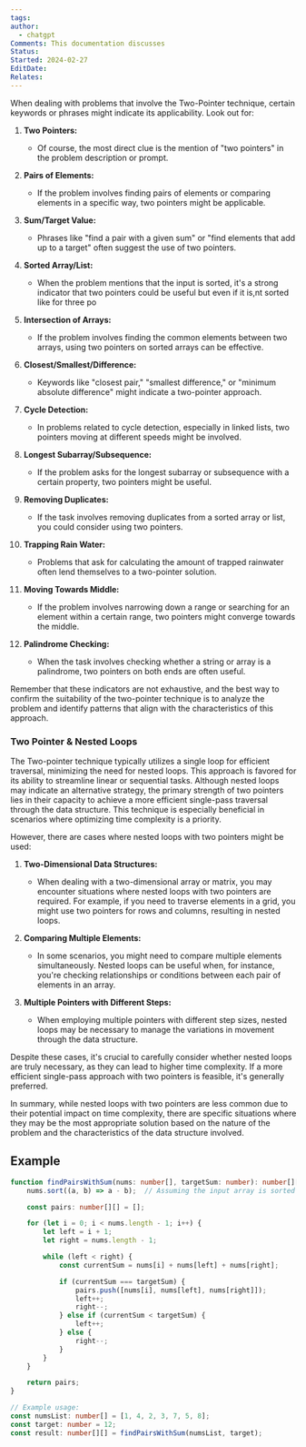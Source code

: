 ```yaml
---
tags: 
author:
  - chatgpt
Comments: This documentation discusses
Status: 
Started: 2024-02-27
EditDate: 
Relates:
---
```

When dealing with problems that involve the Two-Pointer technique, certain keywords or phrases might indicate its applicability. Look out for:

1. **Two Pointers:**
   - Of course, the most direct clue is the mention of "two pointers" in the problem description or prompt.

2. **Pairs of Elements:**
   - If the problem involves finding pairs of elements or comparing elements in a specific way, two pointers might be applicable.

3. **Sum/Target Value:**
   - Phrases like "find a pair with a given sum" or "find elements that add up to a target" often suggest the use of two pointers.

4. **Sorted Array/List:**
   - When the problem mentions that the input is sorted, it's a strong indicator that two pointers could be useful but even if it is,nt sorted like for three po

5. **Intersection of Arrays:**
   - If the problem involves finding the common elements between two arrays, using two pointers on sorted arrays can be effective.

6. **Closest/Smallest/Difference:**
   - Keywords like "closest pair," "smallest difference," or "minimum absolute difference" might indicate a two-pointer approach.

7. **Cycle Detection:**
   - In problems related to cycle detection, especially in linked lists, two pointers moving at different speeds might be involved.

8. **Longest Subarray/Subsequence:**
   - If the problem asks for the longest subarray or subsequence with a certain property, two pointers might be useful.

9. **Removing Duplicates:**
   - If the task involves removing duplicates from a sorted array or list, you could consider using two pointers.

10. **Trapping Rain Water:**
    - Problems that ask for calculating the amount of trapped rainwater often lend themselves to a two-pointer solution.

11. **Moving Towards Middle:**
    - If the problem involves narrowing down a range or searching for an element within a certain range, two pointers might converge towards the middle.

12. **Palindrome Checking:**
    - When the task involves checking whether a string or array is a palindrome, two pointers on both ends are often useful.

Remember that these indicators are not exhaustive, and the best way to confirm the suitability of the two-pointer technique is to analyze the problem and identify patterns that align with the characteristics of this approach.


### Two Pointer & Nested Loops
The Two-pointer technique typically utilizes a single loop for efficient traversal, minimizing the need for nested loops. This approach is favored for its ability to streamline linear or sequential tasks. Although nested loops may indicate an alternative strategy, the primary strength of two pointers lies in their capacity to achieve a more efficient single-pass traversal through the data structure. This technique is especially beneficial in scenarios where optimizing time complexity is a priority.


However, there are cases where nested loops with two pointers might be used:

1. **Two-Dimensional Data Structures:**
   - When dealing with a two-dimensional array or matrix, you may encounter situations where nested loops with two pointers are required. For example, if you need to traverse elements in a grid, you might use two pointers for rows and columns, resulting in nested loops.

2. **Comparing Multiple Elements:**
   - In some scenarios, you might need to compare multiple elements simultaneously. Nested loops can be useful when, for instance, you're checking relationships or conditions between each pair of elements in an array.

3. **Multiple Pointers with Different Steps:**
   - When employing multiple pointers with different step sizes, nested loops may be necessary to manage the variations in movement through the data structure.

Despite these cases, it's crucial to carefully consider whether nested loops are truly necessary, as they can lead to higher time complexity. If a more efficient single-pass approach with two pointers is feasible, it's generally preferred.

In summary, while nested loops with two pointers are less common due to their potential impact on time complexity, there are specific situations where they may be the most appropriate solution based on the nature of the problem and the characteristics of the data structure involved.

## Example 

```typescript
function findPairsWithSum(nums: number[], targetSum: number): number[][] {
    nums.sort((a, b) => a - b);  // Assuming the input array is sorted

    const pairs: number[][] = [];

    for (let i = 0; i < nums.length - 1; i++) {
        let left = i + 1;
        let right = nums.length - 1;

        while (left < right) {
            const currentSum = nums[i] + nums[left] + nums[right];

            if (currentSum === targetSum) {
                pairs.push([nums[i], nums[left], nums[right]]);
                left++;
                right--;
            } else if (currentSum < targetSum) {
                left++;
            } else {
                right--;
            }
        }
    }

    return pairs;
}

// Example usage:
const numsList: number[] = [1, 4, 2, 3, 7, 5, 8];
const target: number = 12;
const result: number[][] = findPairsWithSum(numsList, target);

```

